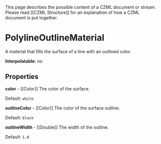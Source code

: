 This page describes the possible content of a CZML document or stream.  Please read [[CZML Structure]] for an explanation of how a CZML document is put together.

# PolylineOutlineMaterial

A material that fills the surface of a line with an outlined color.

**Interpolatable**: no

## Properties

**color** - [[Color]]
The color of the surface.

Default: `white`


**outlineColor** - [[Color]]
The color of the surface outline.

Default: `black`


**outlineWidth** - [[Double]]
The width of the outline.

Default: `1.0`


